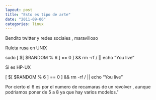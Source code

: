 ```yaml
---
layout: post
title: "Esto es tipo de arte"
date: "2011-09-06"
categories: linux
---
```


Bendito twitter y redes sociales , maravilloso

Ruleta rusa en UNIX

sudo \[ $\[ $RANDOM % 6 \] == 0 \] && rm -rf / || echo “You live”

Si es HP-UX

\[ $\[ $RANDOM % 6 \] == 0 \] && rm -rf / || echo “You live”

Por cierto el 6 es por el numero de recamaras de un revolver , aunque podríamos poner de 5 a 8 ya que hay varios modelos."
